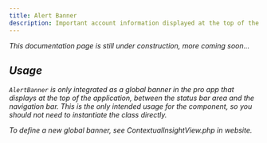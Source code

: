 ```yaml
---
title: Alert Banner
description: Important account information displayed at the top of the application.
---
```

*This documentation page is still under construction, more coming soon...*

## ***Usage***

*`AlertBanner` is only integrated as a global banner in the pro app that displays at the top of the application, between the status bar area and the navigation bar. This is the only intended usage for the component, so you should not need to instantiate the class directly.*

*To define a new global banner, see ContextualInsightView.php in website.*
